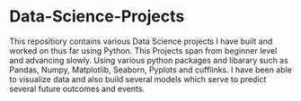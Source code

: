 # Data-Science-Projects
This repositiory contains various Data Science projects I have built and worked on thus far using Python.
This Projects span from beginner level and advancing slowly.
Using various python packages and libarary such as Pandas, Numpy, Matplotlib, Seaborn, Pyplots and cufflinks.
I have been able to visualize data and also build several models which serve to predict several future outcomes and events.
